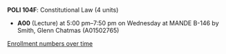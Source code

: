 **POLI 104F**: Constitutional Law (4 units)

- **A00** (Lecture) at 5:00 pm–7:50 pm on Wednesday at MANDE B-146 by Smith, Glenn Chatmas (A01502765)

[Enrollment numbers over time](./POLI104F.tsv)
